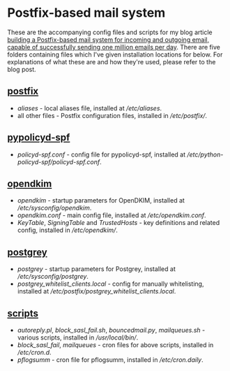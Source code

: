 # Postfix-based mail system

These are the accompanying config files and scripts for my blog article [building a Postfix-based mail system for incoming and outgoing email, capable of successfully sending one million emails per day](https://cetre.co.uk/blog/building-a-postfix-based-mail-system-for-incoming-and-outgoing-email-capable-of-successfully-sending-one-million-emails-per-day/). There are five folders containing files which I've given installation locations for below. For explanations of what these are and how they're used, please refer to the blog post.

## [postfix](postfix)

* _aliases_ - local aliases file, installed at _/etc/aliases_.
* all other files - Postfix configuration files, installed in _/etc/postfix/_.

## [pypolicyd-spf](pypolicyd-spf)

* _policyd-spf.conf_ - config file for pypolicyd-spf, installed at _/etc/python-policyd-spf/policyd-spf.conf_.

## [opendkim](opendkim)

* _opendkim_ - startup parameters for OpenDKIM, installed at _/etc/sysconfig/opendkim_.
* _opendkim.conf_ - main config file, installed at _/etc/opendkim.conf_.
* _KeyTable_, _SigningTable_ and _TrustedHosts_ - key definitions and related config, installed in _/etc/opendkim/_.

## [postgrey](postgrey)

* _postgrey_ - startup parameters for Postgrey, installed at _/etc/sysconfig/postgrey_.
* _postgrey_whitelist_clients.local_ - config for manually whitelisting, installed at _/etc/postfix/postgrey_whitelist_clients.local_.

## [scripts](scripts)

* _autoreply.pl_, _block_sasl_fail.sh_, _bouncedmail.py_, _mailqueues.sh_ - various scripts, installed in _/usr/local/bin/_.
* _block_sasl_fail_, _mailqueues_ - cron files for above scripts, installed in _/etc/cron.d_.
* _pflogsumm_ - cron file for pflogsumm, installed in _/etc/cron.daily_. 
